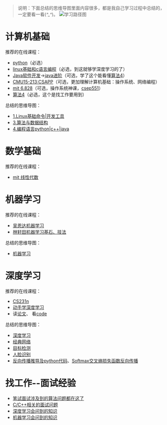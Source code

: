 > 说明：下面总结的思维导图里面内容很多，都是我自己学习过程中总结的，一定要看一看(*^_^*)。
![学习路径图](https://github.com/lzwhard/SmartDsp-RoadMap/blob/master/roadmap.png)
# 计算机基础
推荐的在线课程：
* [python](http://www2.cs.arizona.edu/classes/cs110/spring17/lectures.shtml#today)（必选）
* [linux基础和c语言编程](https://www2.cs.arizona.edu/classes/cs352/spring16/NOTES-SEC2/)（必选，到这就够学深度学习的了）
* [Java软件开发](http://www2.cs.arizona.edu/classes/cs210/fall17/index.html)->[java进阶](http://www.u.arizona.edu/~jmisurda/teaching/csc335/spring2019/index.html)（可选，学了这个能看懂[算法4](https://algs4.cs.princeton.edu/home/)）
* [CMU15-213:CSAPP](http://www.csapp.cs.cmu.edu)（可选，更加理解计算机基础：操作系统、网络编程）
* [mit 6.828](https://pdos.csail.mit.edu/6.828/2019/)（可选，操作系统神课，[csep551](https://courses.cs.washington.edu/courses/csep551/19au/notes/org.html)）
* [算法4](https://algs4.cs.princeton.edu/home/)（必选，这个是找工作要用到）

总结的思维导图：
* [1.Linux基础命令|开发工具](https://www.processon.com/view/link/5ce225cce4b06c0492f71adc)
* [3.算法与数据结构](https://www.processon.com/view/link/5da3fb39e4b09df55010a06d)
* [4.编程语言python|c++|java](https://www.processon.com/view/link/5cf66732e4b0bc8329e833d2)

# 数学基础
推荐的在线课程：
* [mit 线性代数](http://open.163.com/newview/movie/courseintro?newurl=%2Fspecial%2Fopencourse%2Fdaishu.html)

# 机器学习
推荐的在线课程：
* [吴恩达机器学习](https://zh.coursera.org/learn/machine-learning)
* [林轩田机器学习基石、技法](http://search.bilibili.com/all?keyword=林轩田&from_source=video_tag)

总结的思维导图：
* [机器学习](https://www.processon.com/view/link/5e17ed6ae4b07db4cfb4e818)

# 深度学习
推荐的在线课程：
* [CS231n](http://cs231n.stanford.edu)
* [动手学深度学习](https://zh.gluon.ai)
* 读[论文](https://github.com/ChristosChristofidis/awesome-deep-learning)、 看[code](https://paperswithcode.com/area/computer-vision)

总结的思维导图：
* [深度学习](https://www.processon.com/view/link/5d05c7e0e4b0a64c88b5cf54)
* [经典网络](http://b2f0d0e9.wiz03.com/share/s/2OYd3F2kzALe2PHFAU1b6ql42OWQ3P1-hQtz24VyKw25EQEo)
* [目标检测](http://b2f0d0e9.wiz03.com/share/s/2OYd3F2kzALe2PHFAU1b6ql41Ry7911Q8kcA2PNiRU3iRogy)
* [人脸识别](http://b2f0d0e9.wiz03.com/share/s/2OYd3F2kzALe2PHFAU1b6ql40X2Spe266krz2Ft6F62vuFf4)
* [反向传播推导及python代码](https://blog.csdn.net/weixin_38095921/article/details/97376913)、[Softmax交叉熵损失函数反向传播](https://blog.csdn.net/weixin_38095921/article/details/97885432)

# 找工作--面试经验
* [笔试面试涉及到的算法问题都在这了](https://www.processon.com/view/link/5da3fb39e4b09df55010a06d)
* [C/C++相关的面试问题](https://www.processon.com/view/link/5cf66732e4b0bc8329e833d2)
* [深度学习会问到的知识](https://www.processon.com/view/link/5d05c7e0e4b0a64c88b5cf54)
* [机器学习会问到的知识](https://www.processon.com/view/link/5e17ed6ae4b07db4cfb4e818)
